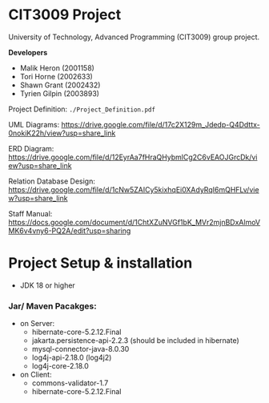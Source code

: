 # CIT3009 Project
University of Technology, Advanced Programming (CIT3009) group project.

**Developers**
- Malik Heron (2001158)
- Tori Horne (2002633)
- Shawn Grant (2002432)
- Tyrien Gilpin (2003893)

Project Definition: `./Project_Definition.pdf`

UML Diagrams: https://drive.google.com/file/d/17c2X129m_Jdedp-Q4Ddttx-0nokiK22h/view?usp=share_link

ERD Diagram: https://drive.google.com/file/d/12EyrAa7fHraQHybmlCg2C6vEAOJGrcDk/view?usp=share_link

Relation Database Design: https://drive.google.com/file/d/1cNw5ZAICy5kixhqEi0XAdyRqI6mQHFLv/view?usp=share_link

Staff Manual: https://docs.google.com/document/d/1ChtXZuNVGf1bK_MVr2mjnBDxAlmoVMK6v4vny6-PQ2A/edit?usp=sharing

# Project Setup & installation

- JDK 18 or higher
### Jar/ Maven Pacakges:
- on Server:
    - hibernate-core-5.2.12.Final
    - jakarta.persistence-api-2.2.3 (should be included in hibernate)
    - mysql-connector-java-8.0.30
    - log4j-api-2.18.0 (log4j2)
    - log4j-core-2.18.0
- on Client:
    - commons-validator-1.7
    - hibernate-core-5.2.12.Final
